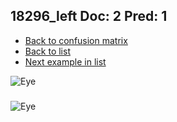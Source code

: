 ## 18296_left Doc: 2 Pred: 1
- [Back to confusion matrix](https://github.com/juliandewit/kaggle_retinopathy/blob/master/matrix.md)
- [Back to list](https://github.com/juliandewit/kaggle_retinopathy/blob/master/lists/21/list.md)
- [Next example in list](https://github.com/juliandewit/kaggle_retinopathy/blob/master/lists/21/18/18358_left.md)

![Eye](https://retinopaty.blob.core.windows.net/size1024/18296_left_2.jpeg)

### 

![Eye]()
